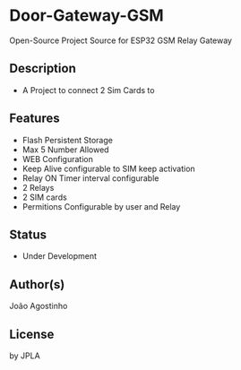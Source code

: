 # Door-Gateway-GSM

Open-Source Project Source for ESP32 GSM Relay Gateway

## Description

- A Project to connect 2 Sim Cards to 

## Features

- Flash Persistent Storage
- Max 5 Number Allowed
- WEB Configuration
- Keep Alive configurable to SIM keep activation
- Relay ON Timer interval configurable
- 2 Relays
- 2 SIM cards
- Permitions Configurable by user and Relay

## Status

- Under Development

## Author(s)
João Agostinho

## License
by JPLA
